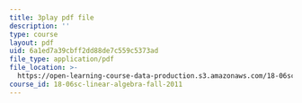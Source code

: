 ```yaml
---
title: 3play pdf file
description: ''
type: course
layout: pdf
uid: 6a1ed7a39cbff2dd88de7c559c5373ad
file_type: application/pdf
file_location: >-
  https://open-learning-course-data-production.s3.amazonaws.com/18-06sc-linear-algebra-fall-2011/6a1ed7a39cbff2dd88de7c559c5373ad_MsIvs_6vC38.pdf
course_id: 18-06sc-linear-algebra-fall-2011
---
```

